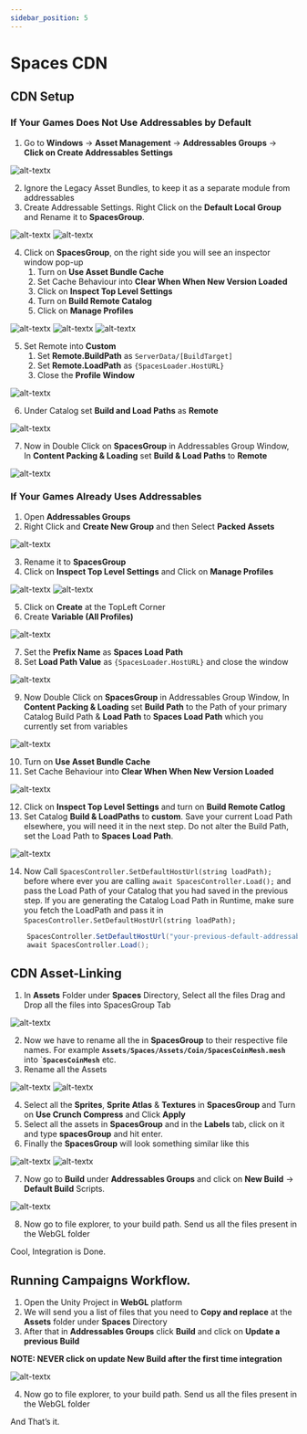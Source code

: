 ```yaml
---
sidebar_position: 5
---
```


# Spaces CDN

## CDN Setup

### If Your Games Does Not Use Addressables by Default

1. Go to **Windows** -> **Asset Management** -> **Addressables Groups** -> **Click on Create Addressables Settings**

![alt-textx](../../../../static/cdn-1.png)

2. Ignore the Legacy Asset Bundles, to keep it as a separate module from addressables
3. Create Addressable Settings. Right Click on the **Default Local Group** and Rename it to **SpacesGroup**.

![alt-textx](../../../../static/cdn-2.png)
![alt-textx](../../../../static/cdn-3.png)

4. Click on **SpacesGroup**, on the right side you will see an inspector window pop-up
    1. Turn on **Use Asset Bundle Cache**
    2. Set Cache Behaviour into **Clear When When New Version Loaded**
    3. Click on **Inspect Top Level Settings**
    4. Turn on **Build Remote Catalog**
    5. Click on **Manage Profiles**

![alt-textx](../../../../static/cdn-4.png)
![alt-textx](../../../../static/cdn-5.png)
![alt-textx](../../../../static/cdn-6.png)

5. Set Remote into **Custom**
    1. Set **Remote.BuildPath** as ```ServerData/[BuildTarget]```
    2. Set **Remote.LoadPath** as ```{SpacesLoader.HostURL}```
    3. Close the **Profile Window**

![alt-textx](../../../../static/cdn-7.png)

6. Under Catalog set **Build and Load Paths** as **Remote** 

![alt-textx](../../../../static/cdn-8.png)

7. Now in Double Click on **SpacesGroup** in Addressables Group Window, In **Content Packing & Loading** set **Build & Load Paths** to **Remote**

![alt-textx](../../../../static/cdn-9.png)

### If Your Games Already Uses Addressables

1. Open **Addressables Groups**
2. Right Click and **Create New Group** and then Select **Packed Assets** 

![alt-textx](../../../../static/cdn-10.png)

3. Rename it to **SpacesGroup**
4. Click on **Inspect Top Level Settings** and Click on **Manage Profiles**

![alt-textx](../../../../static/cdn-11.png)
![alt-textx](../../../../static/cdn-12.png)

5. Click on **Create** at the TopLeft Corner
6. Create **Variable (All Profiles)**

![alt-textx](../../../../static/cdn-13.png)

7. Set the **Prefix Name** as **Spaces Load Path**
8. Set **Load Path Value** as ```{SpacesLoader.HostURL}``` and close the window

![alt-textx](../../../../static/cdn-14.png)

9. Now Double Click on **SpacesGroup** in Addressables Group Window, In **Content Packing & Loading** set **Build Path** to the Path of your primary Catalog Build Path & **Load Path** to **Spaces Load Path** which you currently set from variables

![alt-textx](../../../../static/cdn-15.png)

10. Turn on **Use Asset Bundle Cache**
11. Set Cache Behaviour into **Clear When When New Version Loaded**

![alt-textx](../../../../static/cdn-16.png)

12. Click on **Inspect Top Level Settings** and turn on **Build Remote Catlog**
13. Set Catalog **Build & LoadPaths** to **custom**. Save your current Load Path elsewhere, you will need it in the next step.
Do not alter the Build Path, set the Load Path to **Spaces Load Path**.

![alt-textx](../../../../static/cdn-24.png)

14. Now Call ```SpacesController.SetDefaultHostUrl(string loadPath);``` before where ever you are calling ```await SpacesController.Load();``` and pass the Load Path of your Catalog that you had saved in the previous step. If you are generating the Catalog Load Path in Runtime, make sure you fetch the LoadPath and pass it in ```SpacesController.SetDefaultHostUrl(string loadPath);```

```csharp
    SpacesController.SetDefaultHostUrl("your-previous-default-addressables-group-load-path");
    await SpacesController.Load();
```


## CDN Asset-Linking
1. In **Assets** Folder under **Spaces** Directory, Select all the files Drag and Drop all the files into SpacesGroup Tab

![alt-textx](../../../../static/cdn-17.png)

2. Now we have to rename all the in **SpacesGroup** to their respective file names. 
For example **```Assets/Spaces/Assets/Coin/SpacesCoinMesh.mesh```** into `**``SpacesCoinMesh``** etc.
3. Rename all the Assets 

![alt-textx](../../../../static/cdn-18.png)
![alt-textx](../../../../static/cdn-19.png)

4. Select all the **Sprites**, **Sprite Atlas** & **Textures** in **SpacesGroup** and Turn on **Use Crunch Compress** and Click **Apply**
5. Select all the assets in **SpacesGroup** and in the **Labels** tab, click on it and type **spacesGroup** and hit enter.
6. Finally the **SpacesGroup** will look something similar like this

![alt-textx](../../../../static/cdn-20.png)
![alt-textx](../../../../static/cdn-21.png)

7. Now go to **Build** under **Addressables Groups** and click on **New Build** -> **Default Build** Scripts.

![alt-textx](../../../../static/cdn-22.png)

8. Now go to file explorer, to your build path. Send us all the files present in the WebGL folder

Cool, Integration is Done. 

## Running Campaigns Workflow.
1. Open the Unity Project in **WebGL** platform
2. We will send you a list of files that you need to **Copy and replace** at the **Assets** folder under **Spaces** Directory 
3. After that in **Addressables Groups** click **Build** and click on **Update a previous Build**

**NOTE: NEVER click on update New Build after the first time integration**

![alt-textx](../../../../static/cdn-23.png)

4. Now go to file explorer, to your build path. Send us all the files present in the WebGL folder

And That’s it.

